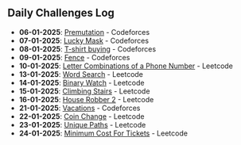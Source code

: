 ## Daily Challenges Log
- **06-01-2025**: [Premutation](https://codeforces.com/contest/1790/problem/C) - Codeforces
- **07-01-2025**: [Lucky Mask](https://codeforces.com/contest/146/problem/B) - Codeforces
- **08-01-2025**: [T-shirt buying](https://codeforces.com/problemset/problem/799/B) - Codeforces
- **09-01-2025**: [Fence](https://codeforces.com/contest/363/problem/B) - Codeforces
- **10-01-2025**: [Letter Combinations of a Phone Number](https://leetcode.com/problems/letter-combinations-of-a-phone-number/) - Leetcode
- **13-01-2025**: [Word Search](https://leetcode.com/problems/word-search/description/) - Leetcode
- **14-01-2025**: [Binary Watch](https://leetcode.com/problems/binary-watch/description/) - Leetcode
- **15-01-2025**: [Climbing Stairs](https://leetcode.com/problems/climbing-stairs/description/) - Leetcode
- **16-01-2025**: [House Robber 2](https://leetcode.com/problems/house-robber-ii/) - Leetcode
- **21-01-2025**: [Vacations](https://codeforces.com/problemset/problem/698/A) - Codeforces
- **22-01-2025**: [Coin Change](https://leetcode.com/problems/coin-change) - Leetcode
- **23-01-2025**: [Unique Paths](https://leetcode.com/problems/unique-paths/description/) - Leetcode
- **24-01-2025**: [Minimum Cost For Tickets](https://leetcode.com/problems/minimum-cost-for-tickets/description/) - Leetcode

  
  

  
  
  
